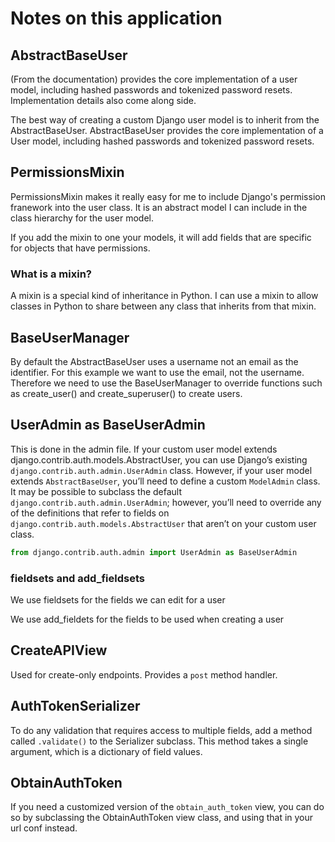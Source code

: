 # Notes on this application

## AbstractBaseUser

(From the documentation) provides the core implementation of a user model, including hashed passwords and tokenized password resets. Implementation details also come along side.

The best way of creating a custom Django user model is to inherit from the AbstractBaseUser. AbstractBaseUser provides the core implementation of a User model, including hashed passwords and tokenized password resets.

## PermissionsMixin

PermissionsMixin makes it really easy for me to include Django's permission franework into the user class. It is an abstract model I can include in the class hierarchy for the user model.

If you add the mixin to one your models, it will add fields that are specific for objects that have permissions.

### What is a mixin?

A mixin is a special kind of inheritance in Python. I can use a mixin to allow classes in Python to share between any class that inherits from that mixin.

## BaseUserManager

By default the AbstractBaseUser uses a username not an email as the identifier. For this example we want to use the email, not the username. Therefore we need to use the BaseUserManager to override functions such as create_user() and create_superuser() to create users.

## UserAdmin as BaseUserAdmin

This is done in the admin file. If your custom user model extends django.contrib.auth.models.AbstractUser, you can use Django’s existing `django.contrib.auth.admin.UserAdmin` class. However, if your user model extends `AbstractBaseUser`, you’ll need to define a custom `ModelAdmin` class. It may be possible to subclass the default `django.contrib.auth.admin.UserAdmin`; however, you’ll need to override any of the definitions that refer to fields on `django.contrib.auth.models.AbstractUser` that aren’t on your custom user class.

```python
from django.contrib.auth.admin import UserAdmin as BaseUserAdmin
```

### fieldsets and add_fieldsets

We use fieldsets for the fields we can edit for a user

We use add_fieldets for the fields to be used when creating a user

## CreateAPIView

Used for create-only endpoints. Provides a `post` method handler.

## AuthTokenSerializer

To do any validation that requires access to multiple fields, add a method called `.validate()` to the Serializer subclass. This method takes a single argument, which is a dictionary of field values.

## ObtainAuthToken

If you need a customized version of the `obtain_auth_token` view, you can do so by subclassing the ObtainAuthToken view class, and using that in your url conf instead.
